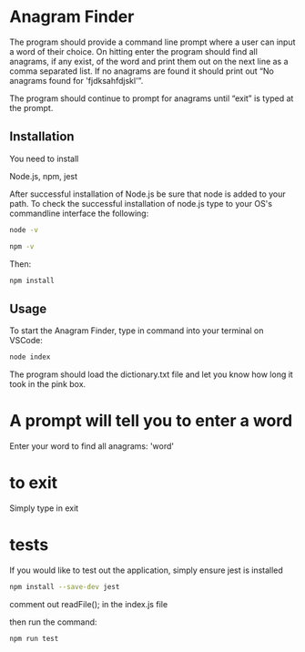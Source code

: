# Anagram Finder

The program should provide a command line prompt where a user can input a word of their choice. On hitting enter the program should find all anagrams, if any exist, of the word and print them out on the next line as a comma separated list. If no anagrams are found it should print out “No anagrams found for 'fjdksahfdjskl'”.

The program should continue to prompt for anagrams until “exit” is typed at the prompt.

## Installation

You need to install 

Node.js,
npm,
jest

After successful installation of Node.js be sure that node is added to your path. To check the successful installation of node.js type to your OS's commandline interface the following:

```bash
node -v
```
```bash
npm -v
```

Then:
```bash
npm install
```
## Usage

To start the Anagram Finder, type in command into your terminal on VSCode: 

```bash
node index
```

The program should load the dictionary.txt file and let you know how long it took in the pink box.
# A prompt will tell you to enter a word

Enter your word to find all anagrams: 'word'

# to exit
Simply type in exit

# tests

If you would like to test out the application, simply ensure jest is installed

```bash
npm install --save-dev jest
```

comment out readFile(); in the index.js file

then run the command: 
```bash
npm run test
```